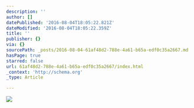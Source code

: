 ```yaml
---
description: ''
author: []
datePublished: '2016-08-04T18:05:22.821Z'
dateModified: '2016-08-04T18:05:22.359Z'
title: ''
publisher: {}
via: {}
sourcePath: _posts/2016-08-04-61af48d2-788e-4a61-b65a-edf0c35a2667.md
hasPage: true
starred: false
url: 61af48d2-788e-4a61-b65a-edf0c35a2667/index.html
_context: 'http://schema.org'
_type: Article

---
```

![](https://the-grid-user-content.s3-us-west-2.amazonaws.com/a7a36b38-7519-4698-a908-bb36e1f5beef.jpg)